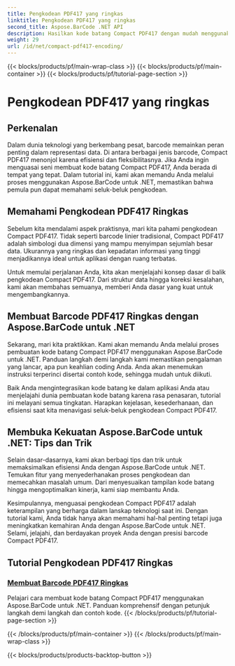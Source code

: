 ```yaml
---
title: Pengkodean PDF417 yang ringkas
linktitle: Pengkodean PDF417 yang ringkas
second_title: Aspose.BarCode .NET API
description: Hasilkan kode batang Compact PDF417 dengan mudah menggunakan Aspose.BarCode untuk .NET. Ikuti panduan langkah demi langkah kami untuk pengkodean yang efisien, lengkap dengan contoh kode.
weight: 29
url: /id/net/compact-pdf417-encoding/
---
```


{{< blocks/products/pf/main-wrap-class >}}
{{< blocks/products/pf/main-container >}}
{{< blocks/products/pf/tutorial-page-section >}}

# Pengkodean PDF417 yang ringkas


## Perkenalan

Dalam dunia teknologi yang berkembang pesat, barcode memainkan peran penting dalam representasi data. Di antara berbagai jenis barcode, Compact PDF417 menonjol karena efisiensi dan fleksibilitasnya. Jika Anda ingin menguasai seni membuat kode batang Compact PDF417, Anda berada di tempat yang tepat. Dalam tutorial ini, kami akan memandu Anda melalui proses menggunakan Aspose.BarCode untuk .NET, memastikan bahwa pemula pun dapat memahami seluk-beluk pengkodean.

## Memahami Pengkodean PDF417 Ringkas

Sebelum kita mendalami aspek praktisnya, mari kita pahami pengkodean Compact PDF417. Tidak seperti barcode linier tradisional, Compact PDF417 adalah simbologi dua dimensi yang mampu menyimpan sejumlah besar data. Ukurannya yang ringkas dan kepadatan informasi yang tinggi menjadikannya ideal untuk aplikasi dengan ruang terbatas.

Untuk memulai perjalanan Anda, kita akan menjelajahi konsep dasar di balik pengkodean Compact PDF417. Dari struktur data hingga koreksi kesalahan, kami akan membahas semuanya, memberi Anda dasar yang kuat untuk mengembangkannya.

## Membuat Barcode PDF417 Ringkas dengan Aspose.BarCode untuk .NET

Sekarang, mari kita praktikkan. Kami akan memandu Anda melalui proses pembuatan kode batang Compact PDF417 menggunakan Aspose.BarCode untuk .NET. Panduan langkah demi langkah kami memastikan pengalaman yang lancar, apa pun keahlian coding Anda. Anda akan menemukan instruksi terperinci disertai contoh kode, sehingga mudah untuk diikuti.

Baik Anda mengintegrasikan kode batang ke dalam aplikasi Anda atau menjelajahi dunia pembuatan kode batang karena rasa penasaran, tutorial ini melayani semua tingkatan. Harapkan kejelasan, kesederhanaan, dan efisiensi saat kita menavigasi seluk-beluk pengkodean Compact PDF417.

## Membuka Kekuatan Aspose.BarCode untuk .NET: Tips dan Trik

Selain dasar-dasarnya, kami akan berbagi tips dan trik untuk memaksimalkan efisiensi Anda dengan Aspose.BarCode untuk .NET. Temukan fitur yang menyederhanakan proses pengkodean dan memecahkan masalah umum. Dari menyesuaikan tampilan kode batang hingga mengoptimalkan kinerja, kami siap membantu Anda.

Kesimpulannya, menguasai pengkodean Compact PDF417 adalah keterampilan yang berharga dalam lanskap teknologi saat ini. Dengan tutorial kami, Anda tidak hanya akan memahami hal-hal penting tetapi juga meningkatkan kemahiran Anda dengan Aspose.BarCode untuk .NET. Selami, jelajahi, dan berdayakan proyek Anda dengan presisi barcode Compact PDF417.

## Tutorial Pengkodean PDF417 Ringkas
### [Membuat Barcode PDF417 Ringkas](./compact-pdf417-basic-configuration/)
Pelajari cara membuat kode batang Compact PDF417 menggunakan Aspose.BarCode untuk .NET. Panduan komprehensif dengan petunjuk langkah demi langkah dan contoh kode.
{{< /blocks/products/pf/tutorial-page-section >}}

{{< /blocks/products/pf/main-container >}}
{{< /blocks/products/pf/main-wrap-class >}}

{{< blocks/products/products-backtop-button >}}
